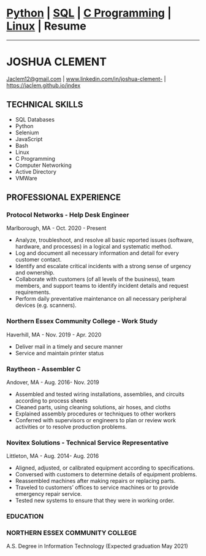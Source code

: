 # <a href="https://Jaclem.github.io/index">Python</a> | <a href="https://Jaclem.github.io/sql">SQL</a> | <a href="https://Jaclem.github.io/index">C Programming</a> | <a href="https://Jaclem.github.io/linux">Linux</a> | Resume
---

# JOSHUA CLEMENT
Jaclem12@gmail.com | www.linkedin.com/in/joshua-clement- | https://jaclem.github.io/index 

## TECHNICAL SKILLS
- SQL Databases
- Python
- Selenium
- JavaScript
- Bash
- Linux
- C Programming
- Computer Networking 
- Active Directory
- VMWare

## PROFESSIONAL EXPERIENCE  
### Protocol Networks - Help Desk Engineer
Marlborough, MA - Oct. 2020 - Present
-	Analyze, troubleshoot, and resolve all basic reported issues (software, hardware, and processes) in a logical and systematic method.
-	Log and document all necessary information and detail for every customer contact.
-	Identify and escalate critical incidents with a strong sense of urgency and ownership.
-	Collaborate with customers (of all levels of the business), team members, and support teams to identify incident details and request requirements.
-	Perform daily preventative maintenance on all necessary peripheral devices (e.g. scanners).

### Northern Essex Community College - Work Study
Haverhill, MA - Nov. 2019 - Apr. 2020
-	Deliver mail in a timely and secure manner
- Service and maintain printer status 

### Raytheon - Assembler C
Andover, MA - Aug. 2016- Nov. 2019
-	Assembled and tested wiring installations, assemblies, and circuits according to process sheets
-	Cleaned parts, using cleaning solutions, air hoses, and cloths
-	Explained assembly procedures or techniques to other workers
-	Conferred with supervisors or engineers to plan or review work activities or to resolve production problems. 

### Novitex Solutions - Technical Service Representative
Littleton, MA - Aug. 2014- Aug. 2016
-	Aligned, adjusted, or calibrated equipment according to specifications.
-	Conversed with customers to determine details of equipment problems.
-	Reassembled machines after making repairs or replacing parts.
-	Traveled to customers’ offices to service machines or to provide emergency repair service.
-	Tested new systems to ensure that they were in working order.

### EDUCATION
### NORTHERN ESSEX COMMUNITY COLLEGE
A.S. Degree in Information Technology 				 (Expected graduation May 2021)
